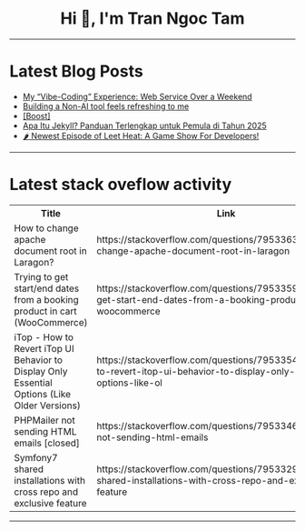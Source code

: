 <h1 align="center">Hi 👋, I'm Tran Ngoc Tam</h1>

---

# Latest Blog Posts 
<!-- BLOG-POST-LIST:START -->
- [My “Vibe-Coding” Experience: Web Service Over a Weekend](https://dev.to/davidklassen/my-vibe-coding-experience-web-service-over-a-weekend-mbg)
- [Building a Non-AI tool feels refreshing to me](https://dev.to/tinchox5/building-a-non-ai-tool-feels-refreshing-to-me-2bpe)
- [[Boost]](https://dev.to/agunechemba/-4ad9)
- [Apa Itu Jekyll? Panduan Terlengkap untuk Pemula di Tahun 2025](https://dev.to/idblogger/apa-itu-jekyll-panduan-terlengkap-untuk-pemula-di-tahun-2025-jo1)
- [🌶️ Newest Episode of Leet Heat: A Game Show For Developers!](https://dev.to/jlengstorf/newest-episode-of-leet-heat-a-game-show-for-developers-gim)
<!-- BLOG-POST-LIST:END -->

---

# Latest stack oveflow activity
<table>
  <tr><th>Title</th><th>Link</th></tr>
  <!-- STACKOVERFLOW:START --><tr><td>How to change apache document root in Laragon?</td><td>https://stackoverflow.com/questions/79533639/how-to-change-apache-document-root-in-laragon</td></tr><tr><td>Trying to get start/end dates from a booking product in cart &lpar;WooCommerce&rpar;</td><td>https://stackoverflow.com/questions/79533598/trying-to-get-start-end-dates-from-a-booking-product-in-cart-woocommerce</td></tr><tr><td>iTop - How to Revert iTop UI Behavior to Display Only Essential Options &lpar;Like Older Versions&rpar;</td><td>https://stackoverflow.com/questions/79533548/itop-how-to-revert-itop-ui-behavior-to-display-only-essential-options-like-ol</td></tr><tr><td>PHPMailer not sending HTML emails [closed]</td><td>https://stackoverflow.com/questions/79533464/phpmailer-not-sending-html-emails</td></tr><tr><td>Symfony7 shared installations with cross repo and exclusive feature</td><td>https://stackoverflow.com/questions/79533292/symfony7-shared-installations-with-cross-repo-and-exclusive-feature</td></tr><!-- STACKOVERFLOW:END -->
</table>

---


